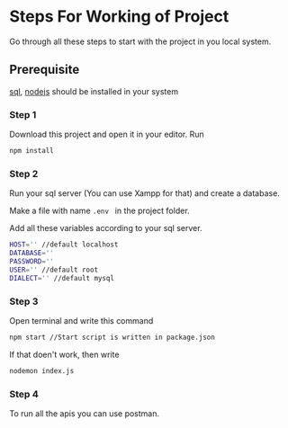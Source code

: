 # Steps For Working of Project

Go through all these steps to start with the project in you local system.

## Prerequisite

[sql](https://www.mysql.com/downloads/), [nodejs](https://nodejs.org/en/download) should be installed in your system

### Step 1

Download this project and open it in your editor.
Run
```bash
npm install
```

### Step 2

Run your sql server (You can use Xampp for that) and create a database.

Make a file with name ```.env ``` in the project folder.

Add all these variables according to your sql server. 
```bash
HOST='' //default localhost
DATABASE='' 
PASSWORD=''
USER='' //default root
DIALECT='' //default mysql
```
### Step 3

Open terminal and write this command
```bash
npm start //Start script is written in package.json
```

If that doen't work, then write
```bash
nodemon index.js
```
### Step 4

To run all the apis you can use postman.